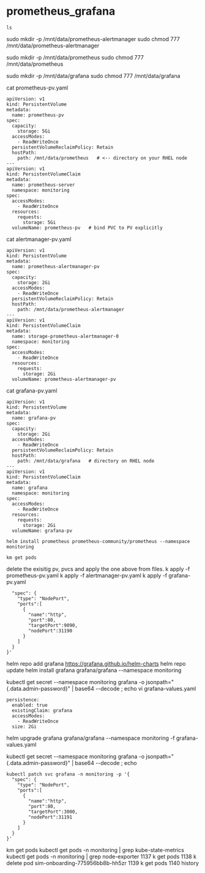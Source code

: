 # prometheus_grafana



 ```ls```

sudo mkdir -p /mnt/data/prometheus-alertmanager
sudo chmod 777 /mnt/data/prometheus-alertmanager

sudo mkdir -p /mnt/data/prometheus
sudo chmod 777 /mnt/data/prometheus

sudo mkdir -p /mnt/data/grafana
sudo chmod 777 /mnt/data/grafana



cat prometheus-pv.yaml 

```
apiVersion: v1
kind: PersistentVolume
metadata:
  name: prometheus-pv
spec:
  capacity:
    storage: 5Gi
  accessModes:
    - ReadWriteOnce
  persistentVolumeReclaimPolicy: Retain
  hostPath:
    path: /mnt/data/prometheus   # <-- directory on your RHEL node
---
apiVersion: v1
kind: PersistentVolumeClaim
metadata:
  name: prometheus-server
  namespace: monitoring
spec:
  accessModes:
    - ReadWriteOnce
  resources:
    requests:
      storage: 5Gi
  volumeName: prometheus-pv   # bind PVC to PV explicitly
```


cat alertmanager-pv.yaml 

```
apiVersion: v1
kind: PersistentVolume
metadata:
  name: prometheus-alertmanager-pv
spec:
  capacity:
    storage: 2Gi
  accessModes:
    - ReadWriteOnce
  persistentVolumeReclaimPolicy: Retain
  hostPath:
    path: /mnt/data/prometheus-alertmanager
---
apiVersion: v1
kind: PersistentVolumeClaim
metadata:
  name: storage-prometheus-alertmanager-0
  namespace: monitoring
spec:
  accessModes:
    - ReadWriteOnce
  resources:
    requests:
      storage: 2Gi
  volumeName: prometheus-alertmanager-pv

```

cat grafana-pv.yaml 

```
apiVersion: v1
kind: PersistentVolume
metadata:
  name: grafana-pv
spec:
  capacity:
    storage: 2Gi
  accessModes:
    - ReadWriteOnce
  persistentVolumeReclaimPolicy: Retain
  hostPath:
    path: /mnt/data/grafana   # directory on RHEL node
---
apiVersion: v1
kind: PersistentVolumeClaim
metadata:
  name: grafana
  namespace: monitoring
spec:
  accessModes:
    - ReadWriteOnce
  resources:
    requests:
      storage: 2Gi
  volumeName: grafana-pv

```
```helm install prometheus prometheus-community/prometheus --namespace monitoring```

```km get pods```

delete the exisitig pv, pvcs and apply the one above from files.
k apply -f prometheus-pv.yaml
k apply -f alertmanager-pv.yaml
k apply -f grafana-pv.yaml

```kubectl patch svc prometheus-server -n monitoring -p '{
  "spec": {
    "type": "NodePort",
    "ports":[
      {
        "name":"http",
        "port":80,
        "targetPort":9090,
        "nodePort":31190
      }
    ]
  }
}'
```

helm repo add grafana https://grafana.github.io/helm-charts
helm repo update
helm install grafana grafana/grafana --namespace monitoring

kubectl get secret --namespace monitoring grafana -o jsonpath="{.data.admin-password}" | base64 --decode ; echo
vi grafana-values.yaml

```
persistence:
  enabled: true
  existingClaim: grafana
  accessModes:
    - ReadWriteOnce
  size: 2Gi
```

helm upgrade grafana grafana/grafana   --namespace monitoring -f grafana-values.yaml

kubectl get secret --namespace monitoring grafana -o jsonpath="{.data.admin-password}" | base64 --decode ; echo

```
kubectl patch svc grafana -n monitoring -p '{
  "spec": {
    "type": "NodePort",
    "ports":[
      {
        "name":"http",
        "port":80,
        "targetPort":3000,
        "nodePort":31191 
      }
    ]
  }
}'
```

km get pods
kubectl get pods -n monitoring | grep kube-state-metrics
kubectl get pods -n monitoring | grep node-exporter
 1137  k get pods
 1138  k delete pod sim-onboarding-775956bb8b-hh5zr
 1139  k get pods
 1140  history
